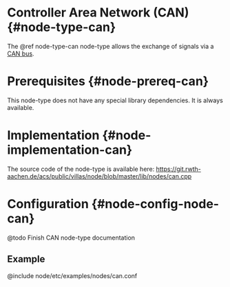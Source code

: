# Controller Area Network (CAN) {#node-type-can}

The @ref node-type-can node-type allows the exchange of signals via a [CAN bus](https://www.can-cia.org/can-knowledge/).

# Prerequisites {#node-prereq-can}

This node-type does not have any special library dependencies. It is always available.

# Implementation {#node-implementation-can}

The source code of the node-type is available here:
https://git.rwth-aachen.de/acs/public/villas/node/blob/master/lib/nodes/can.cpp

# Configuration {#node-config-node-can}

@todo Finish CAN node-type documentation

## Example

@include node/etc/examples/nodes/can.conf
